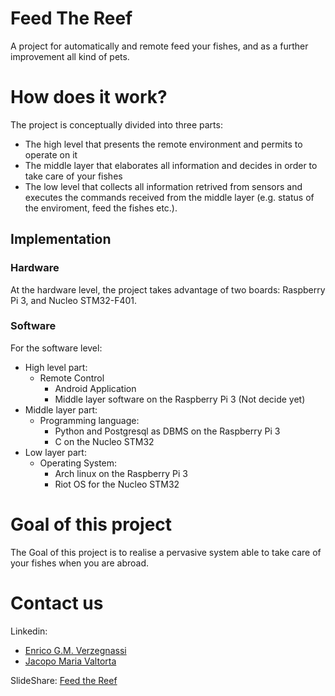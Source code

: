 # Feed The Reef

A project for automatically and remote feed your fishes, and as a further improvement all kind of pets.

# How does it work?
The project is conceptually divided into three parts:
* The high level that presents the remote environment and permits to operate on it
* The middle layer that elaborates all information and decides in order to take care of your fishes
* The low level that collects all information retrived from sensors and executes the commands received from the middle layer (e.g. status of the enviroment, feed the fishes etc.).

## Implementation
### Hardware
At the hardware level, the project takes advantage of two boards: Raspberry Pi 3, and Nucleo STM32-F401.
### Software
For the software level:

* High level part:
  * Remote Control
    * Android Application
    * Middle layer software on the Raspberry Pi 3 (Not decide yet)
* Middle layer part:
  * Programming language:
    * Python and Postgresql as DBMS on the Raspberry Pi 3
    * C on the Nucleo STM32
* Low layer part:
  * Operating System:
    * Arch linux on the Raspberry Pi 3
    * Riot OS for the Nucleo STM32

# Goal of this project
The Goal of this project is to realise a pervasive system able to take care of your fishes when you are abroad.

# Contact us
Linkedin: 
 * [Enrico G.M. Verzegnassi](http://www.linkedin.com/in/enrico-verzegnassi)
 * [Jacopo Maria Valtorta](https://www.linkedin.com/in/jacopo-maria-valtorta)
 
SlideShare: [Feed the Reef](https://www.slideshare.net/JacopoMariaValtorta/feed-the-reef-96402146)

